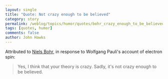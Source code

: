 ```yaml
---
layout: single 
title: "Quote: Not crazy enough to be believed" 
category: story
permalink: /weblog/topics/humor/quotes/bohr_crazy_enough_to_be_believed.html
tags: [quotes, humor] 
comments: false 
author: John Hawks 
---
```



<p>
Attributed to <a href="http://en.wikiquote.org/wiki/Niels_Bohr">Niels Bohr</a>, in response to Wolfgang Pauli's account of electron spin: 
</p>

<blockquote>Yes, I think that your theory is crazy. Sadly, it's not crazy enough to be believed.</blockquote>

